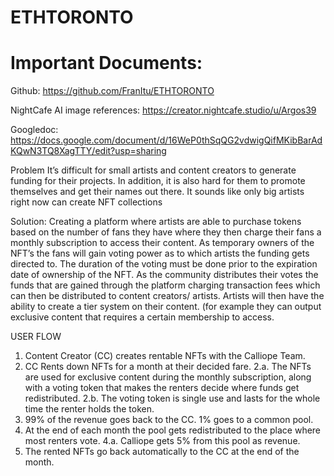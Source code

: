 # ETHTORONTO

# Important Documents:

Github: https://github.com/FranItu/ETHTORONTO

NightCafe AI image references: https://creator.nightcafe.studio/u/Argos39

Googledoc: https://docs.google.com/document/d/16WeP0thSqQG2vdwigQifMKibBarAdKQwN3TQ8XagTTY/edit?usp=sharing

Problem
It’s difficult for small artists and content creators to generate funding for their projects. In addition, it is also hard for them to promote themselves and get their names out there.
It sounds like only big artists right now can create NFT collections

Solution:
Creating a platform where artists are able to purchase tokens based on the number of fans they have where they then charge their fans a monthly subscription to access their content. As temporary owners of the NFT’s the fans will gain voting power as to which artists the funding gets directed to. The duration of the voting must be done prior to the expiration date of ownership of the NFT. As the community distributes their votes the funds that are gained through the platform charging transaction fees which can then be distributed to content creators/ artists. Artists will then have the ability to create a tier system on their content. (for example they can output exclusive content that requires a certain membership to access.

USER FLOW
1. Content Creator (CC) creates rentable NFTs with the Calliope Team.
2. CC Rents down NFTs for a month at their decided fare.
2.a. The NFTs are used for exclusive content during the monthly subscription, along with a voting token that makes the renters decide where funds get redistributed.
2.b. The voting token is single use and lasts for the whole time the renter holds the token.
3. 99% of the revenue goes back to the CC. 1% goes to a common pool.
4. At the end of each month the pool gets redistributed to the place where most renters vote.
4.a. Calliope gets 5% from this pool as revenue.
5. The rented NFTs go back automatically to the CC at the end of the month.
